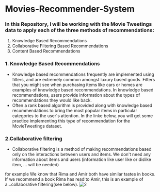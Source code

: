 # Movies-Recommender-System

### In this Repository, I will be working with the Movie Tweetings data to apply each of the three methods of recommendations:
1. Knowledge Based Recommendations 
2. Collaborative Filtering Based Recommendations 
3. Content Based Recommendations 


### 1. Knowledge Based Recommendations
* Knowledge based recommendations frequently are implemented using filters, and are extremely common amongst luxury based goods. Filters that you might see when purchasing items like cars or homes are examples of knowledge based recommendations. In knowledge based recommendations, users provide information about the types of recommendations they would like back.
* Often a rank based algorithm is provided along with knowledge based recommendations to bring the most popular items in particular categories to the user's attention. In the linke below, you will get some practice implementing this type of recommendation for the MovieTweetings dataset.

### 2.Collaborative filtering
* Collaborative filtering is a method of making recommendations based only on the interactions between users and items. We don't need any information about items and users (information like user like or dislike item, … will be needed)

for example We know that Rima and Amir both have similar tastes in books. If we recommend a book Rima has read to Amir, this is an example of a...collaborative filtering(see below).
![2](https://user-images.githubusercontent.com/86850708/143606101-cf7dcf39-28f0-4bcd-b3f5-ffa52ecd50bf.png)


